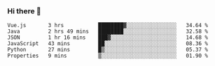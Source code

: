 ### Hi there 👋

<!--START_SECTION:waka-->

```text
Vue.js       3 hrs           ████████▓░░░░░░░░░░░░░░░░   34.64 %
Java         2 hrs 49 mins   ████████░░░░░░░░░░░░░░░░░   32.58 %
JSON         1 hr 16 mins    ███▓░░░░░░░░░░░░░░░░░░░░░   14.68 %
JavaScript   43 mins         ██░░░░░░░░░░░░░░░░░░░░░░░   08.36 %
Python       27 mins         █▒░░░░░░░░░░░░░░░░░░░░░░░   05.37 %
Properties   9 mins          ▒░░░░░░░░░░░░░░░░░░░░░░░░   01.90 %
```

<!--END_SECTION:waka-->

<!--
**Jonas-VanHaeken/Jonas-VanHaeken** is a ✨ _special_ ✨ repository because its `README.md` (this file) appears on your GitHub profile.

Here are some ideas to get you started:

- 🔭 I’m currently working on ...
- 🌱 I’m currently learning ...
- 👯 I’m looking to collaborate on ...
- 🤔 I’m looking for help with ...
- 💬 Ask me about ...
- 📫 How to reach me: ...
- 😄 Pronouns: ...
- ⚡ Fun fact: ...
-->

